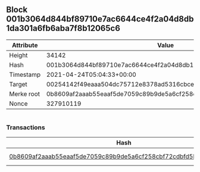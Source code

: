 ## Block 001b3064d844bf89710e7ac6644ce4f2a04d8db1da301a6fb6aba7f8b12065c6

Attribute | Value
--- | ---
Height | 34142
Hash | 001b3064d844bf89710e7ac6644ce4f2a04d8db1da301a6fb6aba7f8b12065c6
Timestamp | 2021-04-24T05:04:33+00:00
Target | 00254142f49eaaa504dc75712e8378ad5316cbcead634704b3734b6271167cc4
Merke root | 0b8609af2aaab55eaaf5de7059c89b9de5a6cf258cbf72cdbfd5b27309c660d9
Nonce | 327910119

```

```

### Transactions

Hash | Amount
--- | ---
[0b8609af2aaab55eaaf5de7059c89b9de5a6cf258cbf72cdbfd5b27309c660d9](0b8609af2aaab55eaaf5de7059c89b9de5a6cf258cbf72cdbfd5b27309c660d9.md) | 10.00000000 SKEPTI 
